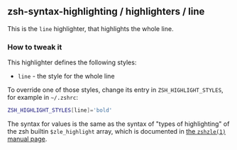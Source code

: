 zsh-syntax-highlighting / highlighters / line
---------------------------------------------

This is the `line` highlighter, that highlights the whole line.

### How to tweak it

This highlighter defines the following styles:

* `line` - the style for the whole line

To override one of those styles, change its entry in `ZSH_HIGHLIGHT_STYLES`,
for example in `~/.zshrc`:

```zsh
ZSH_HIGHLIGHT_STYLES[line]='bold'
```

The syntax for values is the same as the syntax of "types of highlighting" of
the zsh builtin `$zle_highlight` array, which is documented in [the `zshzle(1)`
manual page][zshzle-Character-Highlighting].

[zshzle-Character-Highlighting]: https://zsh.sourceforge.io/Doc/Release/Zsh-Line-Editor.html#Character-Highlighting
